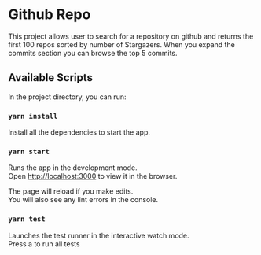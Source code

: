 # Github Repo

This project allows user to search for a repository on github and returns the first 100 repos sorted by number of Stargazers. When you expand the commits section you can browse the top 5 commits.

## Available Scripts

In the project directory, you can run:

### `yarn install`

Install all the dependencies to start the app.

### `yarn start`

Runs the app in the development mode.\
Open [http://localhost:3000](http://localhost:3000) to view it in the browser.

The page will reload if you make edits.\
You will also see any lint errors in the console.

### `yarn test`

Launches the test runner in the interactive watch mode.\
Press a to run all tests

